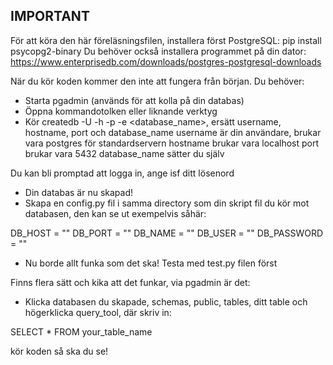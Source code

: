 ## IMPORTANT
För att köra den här föreläsningsfilen, installera först PostgreSQL: pip install psycopg2-binary
Du behöver också installera programmet på din dator: https://www.enterprisedb.com/downloads/postgres-postgresql-downloads

När du kör koden kommer den inte att fungera från början. Du behöver:

- Starta pgadmin (används för att kolla på din databas)
- Öppna kommandotolken eller liknande verktyg
- Kör createdb -U <username> -h <hostname> -p <port> -e <database_name>, ersätt username, hostname, port och database_name
username är din användare, brukar vara postgres för standardservern
hostname brukar vara localhost
port brukar vara 5432
database_name sätter du själv

Du kan bli promptad att logga in, ange isf ditt lösenord

- Din databas är nu skapad!
- Skapa en config.py fil i samma directory som din skript fil du kör mot databasen, den kan se ut exempelvis såhär:

DB_HOST = ""
DB_PORT = ""
DB_NAME = ""
DB_USER = ""
DB_PASSWORD = ""

- Nu borde allt funka som det ska! Testa med test.py filen först

Finns flera sätt och kika att det funkar, via pgadmin är det:

- Klicka databasen du skapade, schemas, public, tables, ditt table och högerklicka query_tool, där skriv in:

SELECT * FROM your_table_name

kör koden så ska du se!


